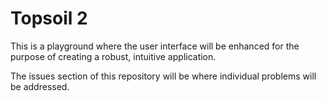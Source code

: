Topsoil 2
=========

This is a playground where the user interface will be enhanced for the purpose of creating a robust, intuitive application.

The issues section of this repository will be where individual problems will be addressed.
